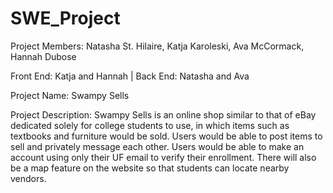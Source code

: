 # SWE_Project

Project Members: Natasha St. Hilaire, Katja Karoleski, Ava McCormack, Hannah Dubose

Front End: Katja and Hannah     |       Back End: Natasha and Ava
    
Project Name: Swampy Sells

Project Description: Swampy Sells is an online shop similar to that of eBay dedicated solely for college students to use, 
in which items such as textbooks and furniture would be sold. Users would be able to post items to sell and privately 
message each other. Users would be able to make an account using only their UF email to verify their enrollment. There will
also be a map feature on the website so that students can locate nearby vendors. 

